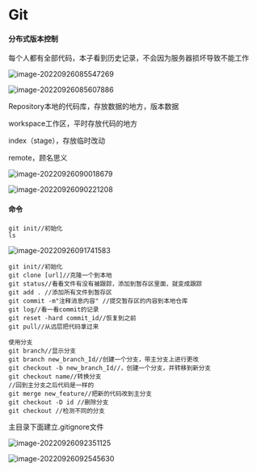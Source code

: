 # Git

#### 分布式版本控制

每个人都有全部代码，本子看到历史记录，不会因为服务器损坏导致不能工作

![image-20220926085547269](C:\Users\mikumifa\AppData\Roaming\Typora\typora-user-images\image-20220926085547269.png)

![image-20220926085607886](C:\Users\mikumifa\AppData\Roaming\Typora\typora-user-images\image-20220926085607886.png)

Repository本地的代码库，存放数据的地方，版本数据

workspace工作区，平时存放代码的地方

index（stage），存放临时改动

remote，顾名思义

![image-20220926090018679](C:\Users\mikumifa\AppData\Roaming\Typora\typora-user-images\image-20220926090018679.png)

![image-20220926090221208](C:\Users\mikumifa\AppData\Roaming\Typora\typora-user-images\image-20220926090221208.png)

#### 命令

```
git init//初始化
ls
```

![image-20220926091741583](C:\Users\mikumifa\AppData\Roaming\Typora\typora-user-images\image-20220926091741583.png)

```
git init//初始化
git clone [url]//克隆一个到本地
git status//看看文件有没有被跟踪，添加到暂存区里面，就变成跟踪
git add . //添加所有文件到暂存区
git commit -m"注释消息内容" //提交暂存区的内容到本地仓库
git log//看一看commit的记录
git reset -hard commit_id//恢复到之前
git pull//从远层把代码拿过来

使用分支
git branch//显示分支
git branch new_branch_Id//创建一个分支，带主分支上进行更改
git checkout -b new_branch_Id//，创建一个分支，并转移到新分支
git checkout name//转换分支
//回到主分支之后代码是一样的
git merge new_feature//把新的代码改到主分支
git checkout -D id //删除分支
git checkout //检测不同的分支
```

主目录下面建立.gitignore文件

![image-20220926092351125](C:\Users\mikumifa\AppData\Roaming\Typora\typora-user-images\image-20220926092351125.png)

![image-20220926092545630](C:\Users\mikumifa\AppData\Roaming\Typora\typora-user-images\image-20220926092545630.png)

